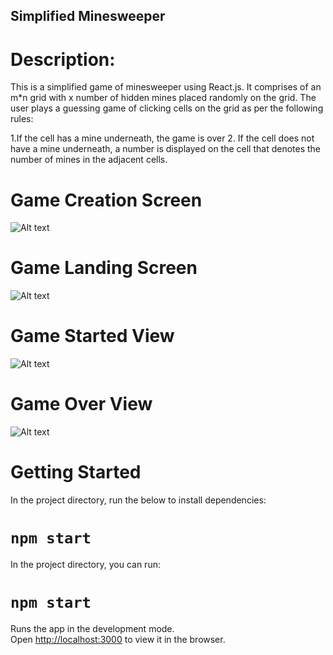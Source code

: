 ## Simplified Minesweeper

# Description:
This is a simplified game of minesweeper using React.js. 
It comprises of an m*n grid with x number of hidden mines placed randomly on the grid. 
The user plays a guessing game of clicking cells on the grid as per the following rules:     

1.If the cell has a mine underneath, the game is over 
2. If the cell does not have a mine underneath, a number is displayed on the cell that denotes the number of mines in the adjacent cells.

# Game Creation Screen

![Alt text](/public/game_creation.jpg?raw=true "Game Creation Screen")

# Game Landing Screen

![Alt text](/public/game_landing_screen.jpg?raw=true "Game Landing Screen")

# Game Started View

![Alt text](/public/game_over.jpg?raw=true "Game Started View")

# Game Over View

![Alt text](/public/game_started.jpg?raw=true "Game Over Vie")

# Getting Started

In the project directory, run the below to install dependencies:

# `npm start`

In the project directory, you can run:

# `npm start`

Runs the app in the development mode.\
Open [http://localhost:3000](http://localhost:3000) to view it in the browser.
